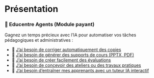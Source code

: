 # Présentation

### 🤖 Educentre Agents (Module payant)

Gagnez un temps précieux avec l’IA pour automatiser vos tâches pédagogiques et administratives :

- 📝 [J’ai besoin de corriger automatiquement des copies](./correction.md)  
- 📄 [J’ai besoin de générer des supports de cours (PPTX, PDF)](./supports.md)  
- 🧠 [J’ai besoin de créer facilement des évaluations](./quiz.md)  
- 📂 [J’ai besoin de concevoir des ateliers ou des travaux pratiques](./atelier.md)
- 🎯 [J’ai besoin d’entraîner mes apprenants avec un tuteur IA interactif](./tuteur_ia.md)
